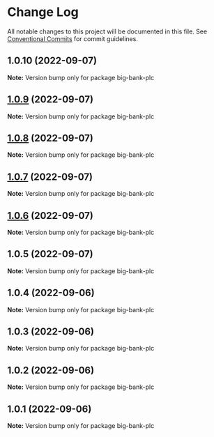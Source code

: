 # Change Log

All notable changes to this project will be documented in this file.
See [Conventional Commits](https://conventionalcommits.org) for commit guidelines.

## 1.0.10 (2022-09-07)

**Note:** Version bump only for package big-bank-plc





## [1.0.9](https://github.com/JonathanTurnock/c4mjs/compare/big-bank-plc@1.0.8...big-bank-plc@1.0.9) (2022-09-07)

**Note:** Version bump only for package big-bank-plc





## [1.0.8](https://github.com/JonathanTurnock/c4mjs/compare/big-bank-plc@1.0.7...big-bank-plc@1.0.8) (2022-09-07)

**Note:** Version bump only for package big-bank-plc





## [1.0.7](https://github.com/JonathanTurnock/c4mjs/compare/big-bank-plc@1.0.6...big-bank-plc@1.0.7) (2022-09-07)

**Note:** Version bump only for package big-bank-plc





## [1.0.6](https://github.com/JonathanTurnock/c4mjs/compare/big-bank-plc@1.0.5...big-bank-plc@1.0.6) (2022-09-07)

**Note:** Version bump only for package big-bank-plc





## 1.0.5 (2022-09-07)

**Note:** Version bump only for package big-bank-plc





## 1.0.4 (2022-09-06)

**Note:** Version bump only for package big-bank-plc





## 1.0.3 (2022-09-06)

**Note:** Version bump only for package big-bank-plc





## 1.0.2 (2022-09-06)

**Note:** Version bump only for package big-bank-plc





## 1.0.1 (2022-09-06)

**Note:** Version bump only for package big-bank-plc
